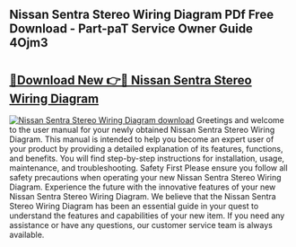 ## Nissan Sentra Stereo Wiring Diagram PDf Free Download - Part-paT Service Owner Guide 4Ojm3

# <h2><a href="http://dfsl1q2.blite.top/?on=Nissan+Sentra+Stereo+Wiring+Diagram">🔗Download New 👉🔴 Nissan Sentra Stereo Wiring Diagram</a></h2>

[![Nissan Sentra Stereo Wiring Diagram download](https://i.imgur.com/lujVjoI.png)](http://dfsl1q2.blite.top/?on=Nissan+Sentra+Stereo+Wiring+Diagram)
Greetings and welcome to the user manual for your newly obtained Nissan Sentra Stereo Wiring Diagram. This manual is intended to help you become an expert user of your product by providing a detailed explanation of its features, functions, and benefits. You will find step-by-step instructions for installation, usage, maintenance, and troubleshooting. Safety First Please ensure you follow all safety precautions when operating your new Nissan Sentra Stereo Wiring Diagram. Experience the future with the innovative features of your new Nissan Sentra Stereo Wiring Diagram. We believe that the Nissan Sentra Stereo Wiring Diagram has been an essential guide in your quest to understand the features and capabilities of your new item. If you need any assistance or have any questions, our customer service team is always available.
